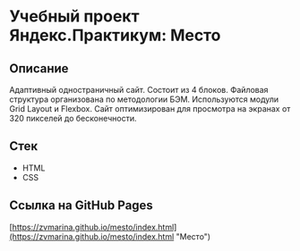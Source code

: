 # Учебный проект Яндекс.Практикум: Место

## Описание

Адаптивный одностраничный сайт. Состоит из 4 блоков. Файловая структура организована по методологии БЭМ. Используются модули Grid Layout и Flexbox. Сайт оптимизирован для просмотра на экранах от 320 пикселей до бесконечности.

## Стек

* HTML
* CSS

## Ссылка на GitHub Pages

[https://zvmarina.github.io/mesto/index.html](https://zvmarina.github.io/mesto/index.html "Место")
